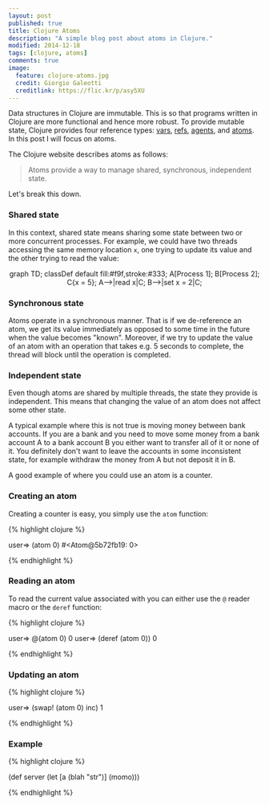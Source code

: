 ```yaml
---
layout: post
published: true
title: Clojure Atoms
description: "A simple blog post about atoms in Clojure."
modified: 2014-12-18
tags: [clojure, atoms]
comments: true
image:
  feature: clojure-atoms.jpg
  credit: Giorgio Galeotti
  creditlink: https://flic.kr/p/asy5XU
---
```


<script src="http://www.sveido.com/mermaid/dist/mermaid.full.min.js"></script>

Data structures in Clojure are immutable. This is so that programs written in Clojure are more functional and hence more robust. To provide mutable state, Clojure provides four reference types: [vars](http://clojure.org/vars), [refs](http://clojure.org/refs), [agents](http://clojure.org/agents), and [atoms](http://clojure.org/atoms). In this post I will focus on atoms.

The Clojure website describes atoms as follows:

> Atoms provide a way to manage shared, synchronous, independent state.

Let's break this down.

### Shared state

In this context, shared state means sharing some state between two or more concurrent processes. For example, we could have two threads accessing the same memory location `x`, one trying to update its value and the other trying to read the value:

<div class="mermaid" style="text-align: center;">
    graph TD;
    classDef default fill:#f9f,stroke:#333;
    A[Process 1];
    B[Process 2];
    C{x = 5};
    A-->|read x|C;
    B-->|set x = 2|C;
</div>

### Synchronous state

Atoms operate in a synchronous manner. That is if we de-reference an atom, we get its value immediately as opposed to some time in the future when the value becomes "known". Moreover, if we try to update the value of an atom with an operation that takes e.g. 5 seconds to complete, the thread will block until the operation is completed.

### Independent state

Even though atoms are shared by multiple threads, the state they provide is independent. This means that changing the value of an atom does not affect some other state.

A typical example where this is not true is moving money between bank accounts. If you are a bank and you need to move some money from a bank account A to a bank account B you either want to transfer all of it or none of it. You definitely don't want to leave the accounts in some inconsistent state, for example withdraw the money from A but not deposit it in B.
<!-- ^ this phrasing is weird -->

A good example of where you could use an atom is a counter.

### Creating an atom

Creating a counter is easy, you simply use the `atom` function:

{% highlight clojure %}

user=> (atom 0)
#<Atom@5b72fb19: 0>

{% endhighlight %}

### Reading an atom

To read the current value associated with  you can either use the `@` reader macro or the `deref` function:

{% highlight clojure %}

user=> @(atom 0)
0
user=> (deref (atom 0))
0

{% endhighlight %}

### Updating an atom

{% highlight clojure %}

user=> (swap! (atom 0) inc)
1

{% endhighlight %}


### Example

{% highlight clojure %}

(def server
    (let [a (blah "str")]
        (momo)))

{% endhighlight %}
